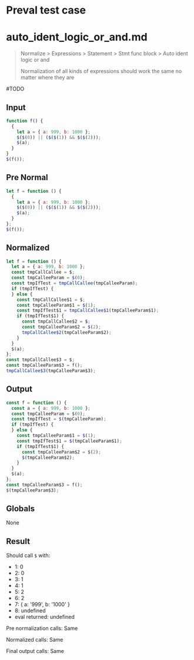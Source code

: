 # Preval test case

# auto_ident_logic_or_and.md

> Normalize > Expressions > Statement > Stmt func block > Auto ident logic or and
>
> Normalization of all kinds of expressions should work the same no matter where they are

#TODO

## Input

`````js filename=intro
function f() {
  {
    let a = { a: 999, b: 1000 };
    $($(0)) || ($($(1)) && $($(2)));
    $(a);
  }
}
$(f());
`````

## Pre Normal

`````js filename=intro
let f = function () {
  {
    let a = { a: 999, b: 1000 };
    $($(0)) || ($($(1)) && $($(2)));
    $(a);
  }
};
$(f());
`````

## Normalized

`````js filename=intro
let f = function () {
  let a = { a: 999, b: 1000 };
  const tmpCallCallee = $;
  const tmpCalleeParam = $(0);
  const tmpIfTest = tmpCallCallee(tmpCalleeParam);
  if (tmpIfTest) {
  } else {
    const tmpCallCallee$1 = $;
    const tmpCalleeParam$1 = $(1);
    const tmpIfTest$1 = tmpCallCallee$1(tmpCalleeParam$1);
    if (tmpIfTest$1) {
      const tmpCallCallee$2 = $;
      const tmpCalleeParam$2 = $(2);
      tmpCallCallee$2(tmpCalleeParam$2);
    }
  }
  $(a);
};
const tmpCallCallee$3 = $;
const tmpCalleeParam$3 = f();
tmpCallCallee$3(tmpCalleeParam$3);
`````

## Output

`````js filename=intro
const f = function () {
  const a = { a: 999, b: 1000 };
  const tmpCalleeParam = $(0);
  const tmpIfTest = $(tmpCalleeParam);
  if (tmpIfTest) {
  } else {
    const tmpCalleeParam$1 = $(1);
    const tmpIfTest$1 = $(tmpCalleeParam$1);
    if (tmpIfTest$1) {
      const tmpCalleeParam$2 = $(2);
      $(tmpCalleeParam$2);
    }
  }
  $(a);
};
const tmpCalleeParam$3 = f();
$(tmpCalleeParam$3);
`````

## Globals

None

## Result

Should call `$` with:
 - 1: 0
 - 2: 0
 - 3: 1
 - 4: 1
 - 5: 2
 - 6: 2
 - 7: { a: '999', b: '1000' }
 - 8: undefined
 - eval returned: undefined

Pre normalization calls: Same

Normalized calls: Same

Final output calls: Same
